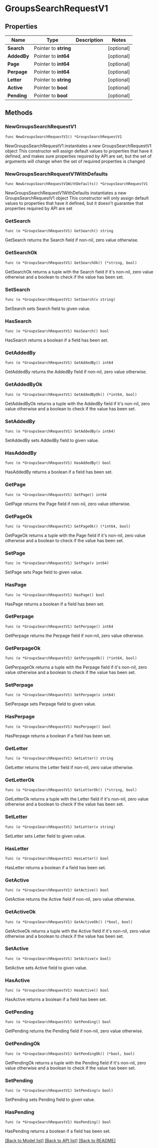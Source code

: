 # GroupsSearchRequestV1

## Properties

Name | Type | Description | Notes
------------ | ------------- | ------------- | -------------
**Search** | Pointer to **string** |  | [optional] 
**AddedBy** | Pointer to **int64** |  | [optional] 
**Page** | Pointer to **int64** |  | [optional] 
**Perpage** | Pointer to **int64** |  | [optional] 
**Letter** | Pointer to **string** |  | [optional] 
**Active** | Pointer to **bool** |  | [optional] 
**Pending** | Pointer to **bool** |  | [optional] 

## Methods

### NewGroupsSearchRequestV1

`func NewGroupsSearchRequestV1() *GroupsSearchRequestV1`

NewGroupsSearchRequestV1 instantiates a new GroupsSearchRequestV1 object
This constructor will assign default values to properties that have it defined,
and makes sure properties required by API are set, but the set of arguments
will change when the set of required properties is changed

### NewGroupsSearchRequestV1WithDefaults

`func NewGroupsSearchRequestV1WithDefaults() *GroupsSearchRequestV1`

NewGroupsSearchRequestV1WithDefaults instantiates a new GroupsSearchRequestV1 object
This constructor will only assign default values to properties that have it defined,
but it doesn't guarantee that properties required by API are set

### GetSearch

`func (o *GroupsSearchRequestV1) GetSearch() string`

GetSearch returns the Search field if non-nil, zero value otherwise.

### GetSearchOk

`func (o *GroupsSearchRequestV1) GetSearchOk() (*string, bool)`

GetSearchOk returns a tuple with the Search field if it's non-nil, zero value otherwise
and a boolean to check if the value has been set.

### SetSearch

`func (o *GroupsSearchRequestV1) SetSearch(v string)`

SetSearch sets Search field to given value.

### HasSearch

`func (o *GroupsSearchRequestV1) HasSearch() bool`

HasSearch returns a boolean if a field has been set.

### GetAddedBy

`func (o *GroupsSearchRequestV1) GetAddedBy() int64`

GetAddedBy returns the AddedBy field if non-nil, zero value otherwise.

### GetAddedByOk

`func (o *GroupsSearchRequestV1) GetAddedByOk() (*int64, bool)`

GetAddedByOk returns a tuple with the AddedBy field if it's non-nil, zero value otherwise
and a boolean to check if the value has been set.

### SetAddedBy

`func (o *GroupsSearchRequestV1) SetAddedBy(v int64)`

SetAddedBy sets AddedBy field to given value.

### HasAddedBy

`func (o *GroupsSearchRequestV1) HasAddedBy() bool`

HasAddedBy returns a boolean if a field has been set.

### GetPage

`func (o *GroupsSearchRequestV1) GetPage() int64`

GetPage returns the Page field if non-nil, zero value otherwise.

### GetPageOk

`func (o *GroupsSearchRequestV1) GetPageOk() (*int64, bool)`

GetPageOk returns a tuple with the Page field if it's non-nil, zero value otherwise
and a boolean to check if the value has been set.

### SetPage

`func (o *GroupsSearchRequestV1) SetPage(v int64)`

SetPage sets Page field to given value.

### HasPage

`func (o *GroupsSearchRequestV1) HasPage() bool`

HasPage returns a boolean if a field has been set.

### GetPerpage

`func (o *GroupsSearchRequestV1) GetPerpage() int64`

GetPerpage returns the Perpage field if non-nil, zero value otherwise.

### GetPerpageOk

`func (o *GroupsSearchRequestV1) GetPerpageOk() (*int64, bool)`

GetPerpageOk returns a tuple with the Perpage field if it's non-nil, zero value otherwise
and a boolean to check if the value has been set.

### SetPerpage

`func (o *GroupsSearchRequestV1) SetPerpage(v int64)`

SetPerpage sets Perpage field to given value.

### HasPerpage

`func (o *GroupsSearchRequestV1) HasPerpage() bool`

HasPerpage returns a boolean if a field has been set.

### GetLetter

`func (o *GroupsSearchRequestV1) GetLetter() string`

GetLetter returns the Letter field if non-nil, zero value otherwise.

### GetLetterOk

`func (o *GroupsSearchRequestV1) GetLetterOk() (*string, bool)`

GetLetterOk returns a tuple with the Letter field if it's non-nil, zero value otherwise
and a boolean to check if the value has been set.

### SetLetter

`func (o *GroupsSearchRequestV1) SetLetter(v string)`

SetLetter sets Letter field to given value.

### HasLetter

`func (o *GroupsSearchRequestV1) HasLetter() bool`

HasLetter returns a boolean if a field has been set.

### GetActive

`func (o *GroupsSearchRequestV1) GetActive() bool`

GetActive returns the Active field if non-nil, zero value otherwise.

### GetActiveOk

`func (o *GroupsSearchRequestV1) GetActiveOk() (*bool, bool)`

GetActiveOk returns a tuple with the Active field if it's non-nil, zero value otherwise
and a boolean to check if the value has been set.

### SetActive

`func (o *GroupsSearchRequestV1) SetActive(v bool)`

SetActive sets Active field to given value.

### HasActive

`func (o *GroupsSearchRequestV1) HasActive() bool`

HasActive returns a boolean if a field has been set.

### GetPending

`func (o *GroupsSearchRequestV1) GetPending() bool`

GetPending returns the Pending field if non-nil, zero value otherwise.

### GetPendingOk

`func (o *GroupsSearchRequestV1) GetPendingOk() (*bool, bool)`

GetPendingOk returns a tuple with the Pending field if it's non-nil, zero value otherwise
and a boolean to check if the value has been set.

### SetPending

`func (o *GroupsSearchRequestV1) SetPending(v bool)`

SetPending sets Pending field to given value.

### HasPending

`func (o *GroupsSearchRequestV1) HasPending() bool`

HasPending returns a boolean if a field has been set.


[[Back to Model list]](../README.md#documentation-for-models) [[Back to API list]](../README.md#documentation-for-api-endpoints) [[Back to README]](../README.md)


